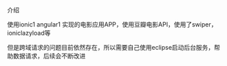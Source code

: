 介绍

使用ionic1  angular1 实现的电影应用APP，使用豆瓣电影API，使用了swiper，ioniclazyload等

但是跨域请求的问题目前依然存在，所以需要自己使用eclipse启动后台服务，帮助数据请求，后续会不断改进

